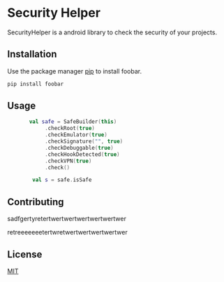 # Security Helper

SecurityHelper is a android library to check the security of your projects.

## Installation

Use the package manager [pip](https://pip.pypa.io/en/stable/) to install foobar.

```bash
pip install foobar
```

## Usage

```kotlin
       val safe = SafeBuilder(this)
            .checkRoot(true)
            .checkEmulator(true)
            .checkSignature("", true)
            .checkDebuggable(true)
            .checkHookDetected(true)
            .checkVPN(true)
            .check()

        val s = safe.isSafe
```

## Contributing
sadfgertyretertwertwertwertwertwertwer

retreeeeeeetertwretwertwertwertwertwer

## License
[MIT](https://choosealicense.com/licenses/mit/)

